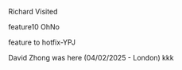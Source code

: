 
Richard Visited

feature10 OhNo

feature to hotfix-YPJ

David Zhong was here (04/02/2025 - London)
kkk
